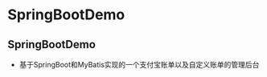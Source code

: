 # SpringBootDemo
SpringBootDemo 
-----------------------
- 基于SpringBoot和MyBatis实现的一个支付宝账单以及自定义账单的管理后台
